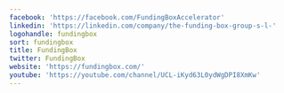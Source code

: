 ```yaml
---
facebook: 'https://facebook.com/FundingBoxAccelerator'
linkedin: 'https://linkedin.com/company/the-funding-box-group-s-l-'
logohandle: fundingbox
sort: fundingbox
title: FundingBox
twitter: FundingBox
website: 'https://fundingbox.com/'
youtube: 'https://youtube.com/channel/UCL-iKyd63L0ydWgDPI8XmKw'
---
```

